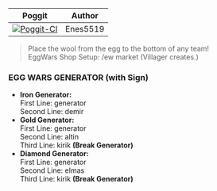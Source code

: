 | Poggit | Author 
| :---: | :---: |
| [![Poggit-CI](https://poggit.pmmp.io/ci.badge/Enes5519/EggWars/EggWars)](https://poggit.pmmp.io/ci/Enes5519/EggWars/EggWars) | Enes5519 |<br />

> Place the wool from the egg to the bottom of any team! <br />
> EggWars Shop Setup: /ew market (Villager creates.) <br />

### EGG WARS GENERATOR (with Sign)
 - <b>Iron Generator:</b> <br />
First Line: generator <br />
Second Line: demir <br />
 - <b>Gold Generator:</b> <br />
First Line: generator <br />
Second Line: altin <br />
Third Line: kirik **(Break Generator)** <br />
 - <b>Diamond Generator:</b> <br />
First Line: generator <br />
Second Line: elmas <br />
Third Line: kirik **(Break Generator)** <br />
